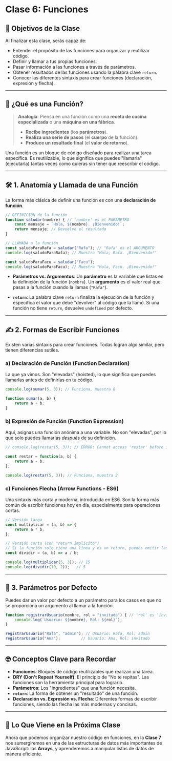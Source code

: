 # Clase 6: Funciones

## 🎯 Objetivos de la Clase

Al finalizar esta clase, serás capaz de:
- Entender el propósito de las funciones para organizar y reutilizar código.
- Definir y llamar a tus propias funciones.
- Pasar información a las funciones a través de parámetros.
- Obtener resultados de las funciones usando la palabra clave `return`.
- Conocer las diferentes sintaxis para crear funciones (declaración, expresión y flecha).

---

## 🤔 ¿Qué es una Función?

> **Analogía**: Piensa en una función como una **receta de cocina especializada** o una **máquina en una fábrica**.
> - **Recibe ingredientes** (los **parámetros**).
> - **Realiza una serie de pasos** (el **cuerpo** de la función).
> - **Produce un resultado final** (el **valor de retorno**).

Una función es un bloque de código diseñado para realizar una tarea específica. Es reutilizable, lo que significa que puedes "llamarla" (ejecutarla) tantas veces como quieras sin tener que reescribir el código.

---

## 🛠️ 1. Anatomía y Llamada de una Función

La forma más clásica de definir una función es con una **declaración de función**.

```javascript
// DEFINICIÓN de la función
function saludar(nombre) { // 'nombre' es el PARÁMETRO
    const mensaje = `Hola, ${nombre}. ¡Bienvenido!`;
    return mensaje; // Devuelve el resultado
}

// LLAMADA a la función
const saludoParaRafa = saludar("Rafa"); // "Rafa" es el ARGUMENTO
console.log(saludoParaRafa); // Muestra "Hola, Rafa. ¡Bienvenido!"

const saludoParaFacu = saludar("Facu");
console.log(saludoParaFacu); // Muestra "Hola, Facu. ¡Bienvenido!"
```

- **Parámetros vs. Argumentos**: Un **parámetro** es la variable que listas en la definición de la función (`nombre`). Un **argumento** es el valor real que pasas a la función cuando la llamas (`"Rafa"`).

- **`return`**: La palabra clave `return` finaliza la ejecución de la función y especifica el valor que debe "devolver" al código que la llamó. Si una función no tiene `return`, devuelve `undefined` por defecto.

---

## ✍️ 2. Formas de Escribir Funciones

Existen varias sintaxis para crear funciones. Todas logran algo similar, pero tienen diferencias sutiles.

### a) Declaración de Función (Function Declaration)
La que ya vimos. Son "elevadas" (hoisted), lo que significa que puedes llamarlas antes de definirlas en tu código.

```javascript
console.log(sumar(5, 3)); // Funciona, muestra 8

function sumar(a, b) {
    return a + b;
}
```

### b) Expresión de Función (Function Expression)
Aquí, asignas una función anónima a una variable. No son "elevadas", por lo que solo puedes llamarlas *después* de su definición.

```javascript
// console.log(restar(5, 3)); // ERROR: Cannot access 'restar' before initialization

const restar = function(a, b) {
    return a - b;
};

console.log(restar(5, 3)); // Funciona, muestra 2
```

### c) Funciones Flecha (Arrow Functions - ES6)
Una sintaxis más corta y moderna, introducida en ES6. Son la forma más común de escribir funciones hoy en día, especialmente para operaciones cortas.

```javascript
// Versión larga
const multiplicar = (a, b) => {
    return a * b;
};

// Versión corta (con "return implícito")
// Si la función solo tiene una línea y es un return, puedes omitir las llaves {} y la palabra 'return'.
const dividir = (a, b) => a / b;

console.log(multiplicar(5, 3)); // 15
console.log(dividir(10, 2));   // 5
```

---

## 🎁 3. Parámetros por Defecto

Puedes dar un valor por defecto a un parámetro para los casos en que no se proporciona un argumento al llamar a la función.

```javascript
function registrarUsuario(nombre, rol = "invitado") { // 'rol' es 'invitado' por defecto
    console.log(`Usuario: ${nombre}, Rol: ${rol}`);
}

registrarUsuario("Rafa", "admin"); // Usuario: Rafa, Rol: admin
registrarUsuario("Ana");         // Usuario: Ana, Rol: invitado
```

---

## 🤓 Conceptos Clave para Recordar

- **Funciones**: Bloques de código reutilizables que realizan una tarea.
- **DRY (Don't Repeat Yourself)**: El principio de "No te repitas". Las funciones son la herramienta principal para lograrlo.
- **Parámetros**: Los "ingredientes" que una función necesita.
- **`return`**: La forma de obtener un "resultado" de una función.
- **Declaración vs. Expresión vs. Flecha**: Diferentes formas de escribir funciones, siendo las flecha las más modernas y concisas.

---

## 🎯 Lo Que Viene en la Próxima Clase

Ahora que podemos organizar nuestro código en funciones, en la **Clase 7** nos sumergiremos en una de las estructuras de datos más importantes de JavaScript: los **Arrays**, y aprenderemos a manipular listas de datos de manera eficiente.
